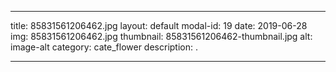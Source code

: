 
---
title: 85831561206462.jpg
layout: default
modal-id: 19
date: 2019-06-28
img: 85831561206462.jpg
thumbnail: 85831561206462-thumbnail.jpg
alt: image-alt
category: cate_flower
description: .

---
